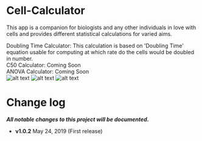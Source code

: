 # Cell-Calculator  
This app is a companion for biologists and any other individuals in love with cells and provides different statistical calculations for varied aims.

Doubling Time Calculator:
This calculation is based on 'Doubling Time' equation usable for computing at which rate do the cells would be doubled in number.  
C50 Calculator: Coming Soon  
ANOVA Calculator: Coming Soon  
![alt text](https://lh3.googleusercontent.com/yJBxfGeJKejDJk6GjjO9c5ujZ-GTice2B56A-MeiYnXrPJ2MI3sJzRZBTioARNrH_wM=w720-h310)  ![alt text](https://lh3.googleusercontent.com/aBocS4Mftf5lAes107vHR4S68L__7tye4uzNwY3sz5k53d8uxUndHu8fTq3xqFDGGyo=w720-h310) ![alt text](https://lh3.googleusercontent.com/4oRgHOZZ9gPQ25kiVNKU4uYoPXtydhdB2pwvBopz9fGS_zS3W7qCVPGVDpJBbtL9Ddo=w720-h310)  

# Change log
***All notable changes to this project will be documented.***      
- **v1.0.2** May 24, 2019 (First release)
